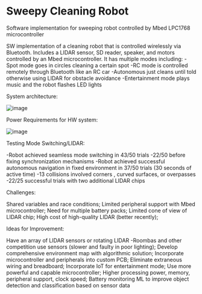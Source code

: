# Sweepy Cleaning Robot
 Software implementation for sweeping robot controlled by Mbed LPC1768 microcontroller

SW implementation of a cleaning robot that is controlled wirelessly via Bluetooth. Includes a LIDAR sensor, SD reader, speaker, and motors controlled by an Mbed microcontroller. It has multiple modes including:
-Spot mode goes in circles cleaning a certain spot
-RC mode is controlled remotely through Bluetooth like an RC car
-Autonomous just cleans until told otherwise using LIDAR for obstacle avoidance
-Entertainment mode plays music and the robot flashes LED lights

System architecture: 

![image](https://github.com/user-attachments/assets/d93e3590-764e-4d70-a6b1-e685e6489124)


Power Requirements for HW system:

![image](https://github.com/user-attachments/assets/c679190a-0331-49f1-aaf9-fbc78253d6bc)

Testing Mode Switching/LIDAR: 

-Robot achieved seamless mode switching in 43/50 trials
-22/50 before fixing synchronization mechanisms
-Robot achieved successful autonomous navigation in fixed environment in 37/50 trials (30 seconds of active time)
-13 collisions involved corners , curved surfaces, or overpasses
-22/25 successful trials with two additional LIDAR chips

Challenges: 

Shared variables and race conditions;
Limited peripheral support with Mbed microcontroller;
Need for multiple battery packs;
Limited cone of view of LIDAR chip;
High cost of high-quality LIDAR (better recently);

Ideas for Improvement:

Have an array of LIDAR sensors or rotating LIDAR
-Roombas and other competition use sensors (slower and faulty in poor lighting);
Develop comprehensive environment map with algorithmic solution; 
Incorporate microcontroller and peripherals into custom PCB;
Eliminate extraneous wiring and breadboard;
Incorporate IoT for entertainment mode;
Use more powerful and capable microcontroller;
Higher processing power, memory, peripheral support, clock speed;
Battery monitoring
ML to improve object detection and classification based on sensor data




